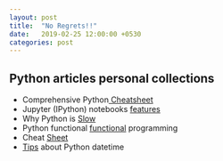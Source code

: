 ```yaml
---
layout: post
title:  "No Regrets!!"
date:   2019-02-25 12:00:00 +0530
categories: post
---
```

## Python articles personal collections

* Comprehensive Python<a href="https://gto76.github.io/python-cheatsheet/" target="_blank"> Cheatsheet</a>
* Jupyter (IPython) notebooks <a href="http://arogozhnikov.github.io/2016/09/10/jupyter-features.html" target="_blank">features</a>
*  Why Python is <a href="http://jakevdp.github.io/blog/2014/05/09/why-python-is-slow/" target="_blank">Slow</a>
* Python functional <a href="https://maryrosecook.com/blog/post/a-practical-introduction-to-functional-programming" target="_blank">functional</a> programming 
* Cheat <a href="https://www.pythonsheets.com/" target="_blank">Sheet</a>
* <a href="http://www.marinamele.com/2014/03/13-useful-tips-about-python-datetime.html" target="_blank">Tips</a> about Python datetime